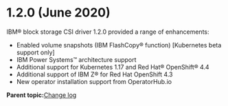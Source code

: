 # 1.2.0 \(June 2020\)

IBM® block storage CSI driver 1.2.0 provided a range of enhancements:

-   Enabled volume snapshots \(IBM FlashCopy® function\) \[Kubernetes beta support only\]
-   IBM Power Systems™ architecture support
-   Additional support for Kubernetes 1.17 and Red Hat® OpenShift® 4.4
-   Additional support of IBM Z® for Red Hat OpenShift 4.3
-   New operator installation support from OperatorHub.io

**Parent topic:**[Change log](csi_rn_changelog.md)

